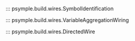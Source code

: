 ::: psymple.build.wires.SymbolIdentification

::: psymple.build.wires.VariableAggregationWiring

::: psymple.build.wires.DirectedWire